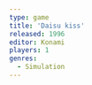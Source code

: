 ```yaml
---
type: game
title: 'Daisu kiss'
released: 1996
editor: Konami
players: 1
genres:
  - Simulation
---
```

